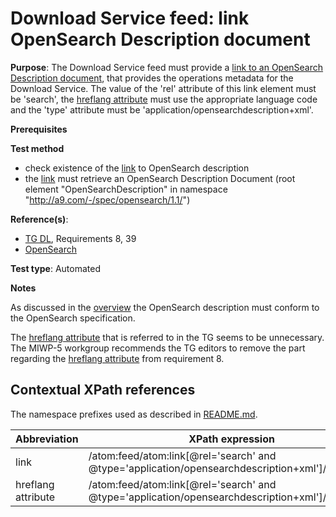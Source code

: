 # Download Service feed: link OpenSearch Description document

**Purpose**: The Download Service feed must provide a [link to an OpenSearch Description document](#opensearchlink), that provides the operations metadata for the Download Service. The value of the 'rel' attribute of this link element must be 'search', the [hreflang attribute](#hreflang) must use the appropriate language code and the 'type' attribute must be 'application/opensearchdescription+xml'.

**Prerequisites**

**Test method**

* check existence of the [link](#opensearchlink) to OpenSearch description
* the [link](#opensearchlink) must retrieve an OpenSearch Description Document (root element "OpenSearchDescription" in namespace "http://a9.com/-/spec/opensearch/1.1/")

**Reference(s)**:

* [TG DL](./README#ref_TG_DL), Requirements 8, 39
* [OpenSearch](./README#ref_opensearch)

**Test type**: Automated

**Notes**

As discussed in the [overview](./README#dep) the OpenSearch description must conform to the OpenSearch specification. 

The [hreflang attribute](#hreflang) that is referred to in the TG seems to be unnecessary. The MIWP-5 workgroup recommends the TG editors to remove the part regarding the [hreflang attribute](#hreflang) from requirement 8.

## Contextual XPath references

The namespace prefixes used as described in [README.md](./README#namespaces).

Abbreviation                                               |  XPath expression
---------------------------------------------------------- | -------------------------------------------------------------------------
link <a name="opensearchlink"></a> | /atom:feed/atom:link[@rel='search' and @type='application/opensearchdescription+xml']/@href
hreflang attribute <a name="hreflang"></a> | /atom:feed/atom:link[@rel='search' and @type='application/opensearchdescription+xml']/@hreflang
